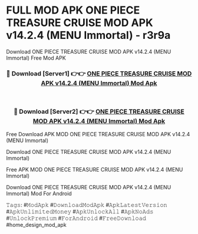 # FULL MOD APK ONE PIECE TREASURE CRUISE MOD APK v14.2.4 (MENU Immortal) - r3r9a
Download ONE PIECE TREASURE CRUISE MOD APK v14.2.4 (MENU Immortal) Free Mod APK

<div align="center">
<h3>🔴 Download [Server1] 👉👉 <a href="https://apk-comot.site?title=ONE_PIECE_TREASURE_CRUISE_MOD_APK_v14.2.4_(MENU_Immortal)">ONE PIECE TREASURE CRUISE MOD APK v14.2.4 (MENU Immortal) Mod Apk</a></h3><br>

<h3>🔴 Download [Server2] 👉👉 <a href="https://apk-comot.site?title=ONE_PIECE_TREASURE_CRUISE_MOD_APK_v14.2.4_(MENU_Immortal)">ONE PIECE TREASURE CRUISE MOD APK v14.2.4 (MENU Immortal) Mod Apk</a></h3>
</div>


Free Download APK MOD ONE PIECE TREASURE CRUISE MOD APK v14.2.4 (MENU Immortal)

Download ONE PIECE TREASURE CRUISE MOD APK v14.2.4 (MENU Immortal) 

Free APK MOD ONE PIECE TREASURE CRUISE MOD APK v14.2.4 (MENU Immortal) 

Download ONE PIECE TREASURE CRUISE MOD APK v14.2.4 (MENU Immortal) Mod For Android

𝚃𝚊𝚐𝚜: #𝙼𝚘𝚍𝙰𝚙𝚔 #𝙳𝚘𝚠𝚗𝚕𝚘𝚊𝚍𝙼𝚘𝚍𝙰𝚙𝚔 #𝙰𝚙𝚔𝙻𝚊𝚝𝚎𝚜𝚝𝚅𝚎𝚛𝚜𝚒𝚘𝚗 #𝙰𝚙𝚔𝚄𝚗𝚕𝚒𝚖𝚒𝚝𝚎𝚍𝙼𝚘𝚗𝚎𝚢 #𝙰𝚙𝚔𝚄𝚗𝚕𝚘𝚌𝚔𝙰𝚕𝚕 #𝙰𝚙𝚔𝙽𝚘𝙰𝚍𝚜 #𝚄𝚗𝚕𝚘𝚌𝚔𝙿𝚛𝚎𝚖𝚒𝚞𝚖 #𝙵𝚘𝚛𝙰𝚗𝚍𝚛𝚘𝚒𝚍 #𝙵𝚛𝚎𝚎𝙳𝚘𝚠𝚗𝚕𝚘𝚊𝚍 #home_design_mod_apk